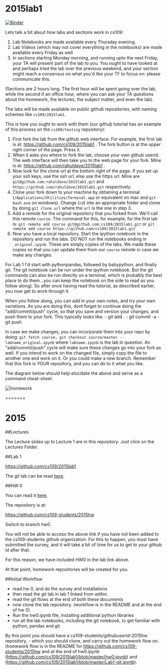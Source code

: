 # 2015lab1

[![Binder](http://mybinder.org/badge.svg)](http://mybinder.org/repo/cs109/2015lab1)

Lets talk a bit about how labs and sections work in cs109:

1. Lab Notebooks are made available every Thursday evening.
2. Lab Videos (which may not cover everything in the notebooks) are made available every Friday as well
3. In sections starting Monday morning, and running upto the next Friday, your TA will present part of the lab to you. You ought to have looked at and perhaps tried the lab over the previous weekend, and your section might reach a consensus on what you'd like your TF to focus on: please communicate this.

(Sections are 2 hours long. The first hour will be spent going over the lab, while the second if an office hour, where you can ask your TA questions about the homework, the lectures, the subject matter, and even the lab).

The labs will be made available on public github repositories, with naming schemes like `cs109/2015lab1`.

This is how you ought to work with them (our github tutorial has an example of this process on the `cs109/testing` repository):

1. First fork the lab from the github web interface. For example, the first lab is at: https://github.com/cs109/2015lab1 . The fork button is at the upper right corner of the page. Press it.
2. When it asks you where to fork the lab, choose your own github userid. The web interface will then take you to the web page for your fork. Mine is at: https://github.com/rahuldave/2015lab1 .
3. Now look for the clone url at the bottom right of the page. If you set up your ssh keys, use the ssh url, else use the https url. Mine are `git@github.com:rahuldave/2015lab1.git` and `https://github.com/rahuldave/2015lab1.git` respectively. 
4. Clone your fork down to your machine by obtaining a terminal (`/Applications/Utilities/Terminal.app` or equivalent on mac and `git-bash.exe` on windows). Change (`cd`) into an appropriate folder and clone by doing `git clone url` where the `url` is the one in step 3.
5. Add a remote for the original repository that you forked from. We'll call this remote `course`. The command for this, for example, for the first lab is: `git remote add course git@github.com:cs109/2015lab1.git` or `git remote add course https://github.com/cs109/2015lab1.git`
6. Now you have a local repository. Start the ipython notebook in the repository and run the labs. DO NOT run the notebooks ending in `_original.ipynb`. These are simply copies of the labs. We made these copies so that you can update them from our `course` remote in case we make any changes.

For Lab 1 I'd start with pythonpandas, followed by babypython, and finally git. The git notebook can be run under the ipython notebook. But the git commands can also be run directly on a terminal, which is probably the best place to do them...you can keep the notebook on the side to read as you follow along). So after once having read the tutorial, as described earlier, you now get to work through it.

When you follow along, you can add in your own notes, and try your own variations. As you are doing this, dont forget to continue doing the "add/commit/push" cycle, so that you save and version your changes, and push them to your fork. This typically looks like:
    - git add .
    - git commit -a
    - git push
    
In case we make changes, you can incorporate them into your repo by doing: `git fetch course; git checkout course/master -- labname_original.ipynb` where `labname.ipynb` is the lab in question. An "add/commit/push" cycle will make sure these changes go into your fork as well. If you intend to work on the changed file, simply copy the file to another one and work on it. Or you could make a new branch. Remember that this fork is YOUR repository, and you can do to it what you like. 

The diagram below should help elucidate the above and serve as a command cheat-sheet.

![homework](cs109gitflow3.png)

=======
# 2015

##Lectures

The Lecture slides up to Lecture 1 are in this repository. Just click on the Lectures Folder.

##Lab 1

https://github.com/cs109/2015lab1

The git lab can be read [here](https://github.com/cs109/2015lab1/blob/master/Lab1-git.ipynb).

##HW 0

You can read it [here](https://github.com/cs109/2015lab1/blob/master/hw0.ipynb).

The repository is at:

https://github.com/cs109-students/2015hw

Switch to branch hw0.

You will not be able to access the above link if you have not been added to the cs109-students github organization. For this to happen, you must have submitted the survey, and it will take a bit of time for us to get to your github id after that.

For this reason, we have included HW0 in the lab link above.

At that point, homework repositories will be created for you.

##Initial Workflow

- read hw 0, and do the survey and installations
- then read the git lab in lab 1 linked from within.
- read the git flows at the end of both these documents
- now clone the lab repository. (workflow is in the README and at the end of hw 0)
- Run the hw0.ipynb file, installing additional python libraries
- run all the lab notebooks, including the git notebook, to get familiar with python, pandas and git

By this point you should have a cs109-students/githubuserid-2015hw repository, - which you should clone, and carry out the homework flow on. (homework flow is in the README for https://github.com/cs109-students/2015hw and at the end of hw0.ipynb (https://github.com/cs109/2015lab1/blob/master/hw0.ipynb) and (https://github.com/cs109/2015lab1/blob/master/Lab1-git.ipynb).
